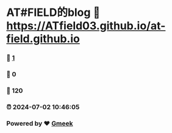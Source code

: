# AT#FIELD的blog :link: https://ATfield03.github.io/at-field.github.io 
### :page_facing_up: [1](https://ATfield03.github.io/at-field.github.io/tag.html) 
### :speech_balloon: 0 
### :hibiscus: 120 
### :alarm_clock: 2024-07-02 10:46:05 
### Powered by :heart: [Gmeek](https://github.com/Meekdai/Gmeek)
